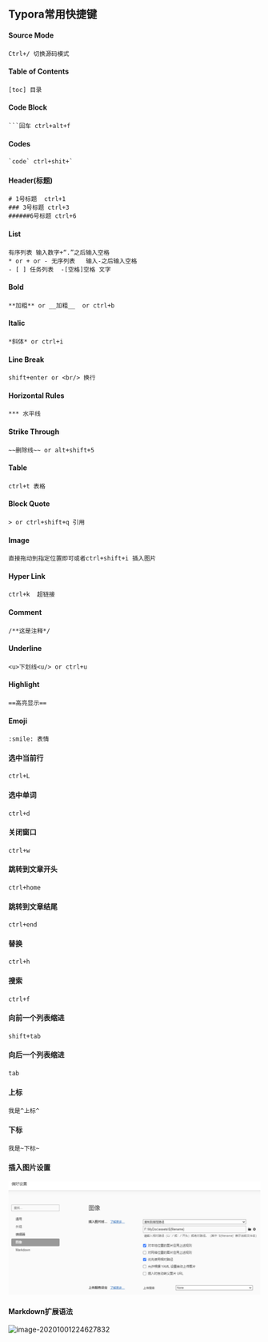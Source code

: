 ## Typora常用快捷键

#### Source Mode

```
Ctrl+/ 切换源码模式
```

#### Table of Contents

```
[toc] 目录
```

#### Code Block

```
​```回车 ctrl+alt+f
```

#### Codes

```
`code` ctrl+shit+`
```

#### Header(标题)

```
# 1号标题  ctrl+1
### 3号标题 ctrl+3
######6号标题 ctrl+6
```

#### List

```
有序列表 输入数字+“.”之后输入空格
* or + or - 无序列表   输入-之后输入空格
- [ ] 任务列表  -[空格]空格 文字
```

#### Bold

```
**加粗** or __加粗__  or ctrl+b
```

#### Italic

```
*斜体* or ctrl+i
```

#### Line Break

```
shift+enter or <br/> 换行
```

#### Horizontal Rules

```
*** 水平线
```

#### Strike Through

```
~~删除线~~ or alt+shift+5
```

#### Table

```
ctrl+t 表格
```

#### Block Quote

```
> or ctrl+shift+q 引用
```

#### Image

```
直接拖动到指定位置即可或者ctrl+shift+i 插入图片
```

#### Hyper Link

```
ctrl+k  超链接
```

#### Comment

```
/**这是注释*/
```

#### Underline

```
<u>下划线<u/> or ctrl+u
```

#### Highlight

```
==高亮显示== 
```

#### Emoji

```
:smile: 表情
```

#### 选中当前行

```
ctrl+L
```

#### 选中单词

```
ctrl+d
```

#### 关闭窗口

```
ctrl+w
```

#### 跳转到文章开头

```
ctrl+home
```

#### 跳转到文章结尾

```
ctrl+end
```

#### 替换

```
ctrl+h
```

#### 搜索

```
ctrl+f
```

#### 向前一个列表缩进

```
shift+tab
```

#### 向后一个列表缩进

```
tab
```

#### 上标

~~~
我是^上标^
~~~

#### 下标

~~~
我是~下标~
~~~

#### 插入图片设置

![image](https://github.com/alanlou2020/assets/blob/master/image-20201001224128871.png)

#### Markdown扩展语法

![image-20201001224627832](assets/Typora常用快捷键/image-20201001224627832.png)
